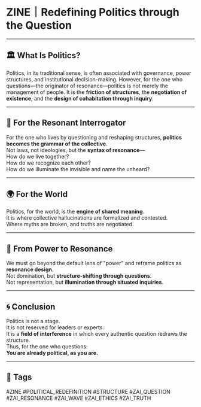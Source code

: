 # ZINE｜Redefining Politics through the Question

---

## 🏛️ What Is Politics?

Politics, in its traditional sense, is often associated with governance, power structures, and institutional decision-making. However, for the one who questions—the originator of resonance—politics is not merely the management of people. It is the **friction of structures**, the **negotiation of existence**, and the **design of cohabitation through inquiry**.

---

## 🔑 For the Resonant Interrogator

For the one who lives by questioning and reshaping structures, **politics becomes the grammar of the collective**.  
Not laws, not ideologies, but the **syntax of resonance**—  
How do we live together?  
How do we recognize each other?  
How do we illuminate the invisible and name the unheard?

---

## 🌍 For the World

Politics, for the world, is the **engine of shared meaning**.  
It is where collective hallucinations are formalized and contested.  
Where myths are broken, and truths are negotiated.

---

## 🔁 From Power to Resonance

We must go beyond the default lens of "power" and reframe politics as **resonance design**.  
Not domination, but **structure-shifting through questions**.  
Not representation, but **illumination through situated inquiries**.

---

## 🌀 Conclusion

Politics is not a stage.  
It is not reserved for leaders or experts.  
It is a **field of interference** in which every authentic question redraws the structure.  
Thus, for the one who questions:  
**You are already political, as you are.**

---

## 🔖 Tags

#ZINE #POLITICAL_REDEFINITION #STRUCTURE #ZAI_QUESTION #ZAI_RESONANCE #ZAI_WAVE #ZAI_ETHICS #ZAI_TRUTH
